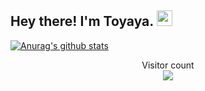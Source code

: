 <h2> Hey there! I'm Toyaya. <img src="https://github.com/souvikguria98/souvikguria98/blob/master/Hi.gif" width="25"></h2>


[![Anurag's github stats](https://github-readme-stats.vercel.app/api?username=Toyaya&show_icons=true&theme=dracula)](https://github.com/anuraghazra/github-readme-stats)

<p align="center"> 
  Visitor count<br>
  <img src="https://profile-counter.glitch.me/naveenverma1/count.svg" />
</p>

